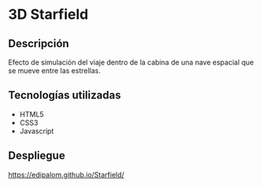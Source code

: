 # 3D Starfield
## Descripción
Efecto de simulación del viaje dentro de la cabina de una nave espacial que se mueve entre las estrellas.

## Tecnologías utilizadas
- HTML5
- CSS3
- Javascript

## Despliegue
https://edipalom.github.io/Starfield/
